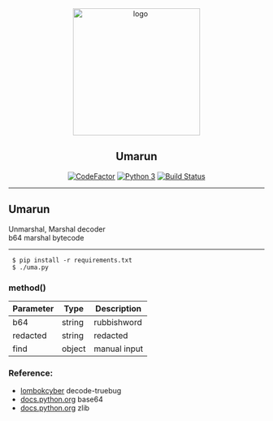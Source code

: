 <div align="center">
   <img width="250" src="https://i.imgur.com/wcVZhQ0.png" alt="logo"></br><h2>Umarun</h2>

[![CodeFactor](https://www.codefactor.io/repository/github/sinkaroid/Umarun/badge)](https://www.codefactor.io/repository/github/sinkaroid/Umarun) [![Python 3](https://pyup.io/repos/github/sinkaroid/Umarun/python-3-shield.svg)](https://pyup.io/repos/github/sinkaroid/Umarun/) [![Build Status](https://travis-ci.com/Sinkaroid/Umarun.svg?branch=master)](https://travis-ci.com/Sinkaroid/Umarun)  

----
</div>

## Umarun
Unmarshal, Marshal decoder  
b64 marshal bytecode  

----
     $ pip install -r requirements.txt 
     $ ./uma.py
### method()
| Parameter | Type | Description |
| --- | --- | --- |
| b64       | string | rubbishword     |
| redacted  | string | redacted        |
| find      | object | manual input    |
  
### Reference:
- [lombokcyber](http://lombokcyber.com/en/detools/decode-truebug) decode-truebug
- [docs.python.org](https://docs.python.org/3/library/base64.html) base64
- [docs.python.org](https://docs.python.org/3/library/zlib.html) zlib
